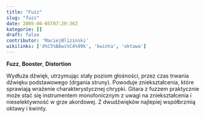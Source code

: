 ```yaml
---
title: "Fuzz"
slug: "fuzz"
date: 2005-06-05T07:29:36Z
kategorie: []
draft: false
contributor: 'MaciejBlizinski'
wikilinks: ['d%C5%BAwi%C4%99k', 'kwinta', 'oktawa']
---
```

**Fuzz**, **Booster**, **Distortion**

Wydłuża dźwięk, utrzymując stały poziom głośności, przez czas trwania
dźwięku<!-- link nie odnosił się do niczego: 'Fuzz' (PosixPath('Fuzz.md')) links to 'dźwięk' (PosixPath('/no/path/exists')) and that does not exist --> podstawowego (drgania struny). Powoduje
zniekształcenia, które sprawiają wrażenie charakterystycznej chrypki.
Gitara z fuzzem praktycznie może stać się instrumentem monofonicznym z
uwagi na zniekształcenia i nieselektywność w grze akordowej. Z
dwudźwięków najlepiej współbrzmią oktawy<!-- link nie odnosił się do niczego: 'Fuzz' (PosixPath('Fuzz.md')) links to 'oktawa' (PosixPath('/no/path/exists')) and that does not exist --> i
kwinty<!-- link nie odnosił się do niczego: 'Fuzz' (PosixPath('Fuzz.md')) links to 'kwinta' (PosixPath('/no/path/exists')) and that does not exist -->.
